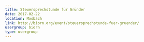 ```yaml
---
title: Steuersprechstunde für Gründer
date: 2017-02-22
location: Mosbach
link: http://biorn.org/event/steuersprechstunde-fuer-gruender/
usergroup: biorn
type: usergroup
---
```

